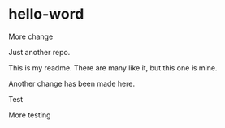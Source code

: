 hello-word
==========

More change

Just another repo.

This is my readme. There are many like it, but this one is mine.

Another change has been made here.

Test

More testing
